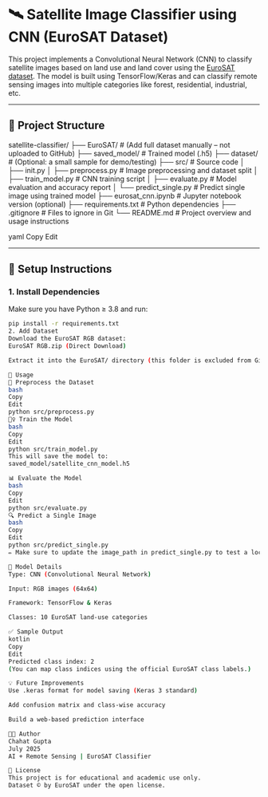 # 🛰️ Satellite Image Classifier using CNN (EuroSAT Dataset)

This project implements a Convolutional Neural Network (CNN) to classify satellite images based on land use and land cover using the [EuroSAT dataset](https://github.com/phelber/eurosat). The model is built using TensorFlow/Keras and can classify remote sensing images into multiple categories like forest, residential, industrial, etc.

---

## 📁 Project Structure
satellite-classifier/
├── EuroSAT/ # (Add full dataset manually – not uploaded to GitHub)
├── saved_model/ # Trained model (.h5)
├── dataset/ # (Optional: a small sample for demo/testing)
├── src/ # Source code
│ ├── init.py
│ ├── preprocess.py # Image preprocessing and dataset split
│ ├── train_model.py # CNN training script
│ ├── evaluate.py # Model evaluation and accuracy report
│ └── predict_single.py # Predict single image using trained model
├── eurosat_cnn.ipynb # Jupyter notebook version (optional)
├── requirements.txt # Python dependencies
├── .gitignore # Files to ignore in Git
└── README.md # Project overview and usage instructions

yaml
Copy
Edit

---

## 🔧 Setup Instructions

### 1. Install Dependencies

Make sure you have Python ≥ 3.8 and run:

```bash
pip install -r requirements.txt
2. Add Dataset
Download the EuroSAT RGB dataset:
EuroSAT RGB.zip (Direct Download)

Extract it into the EuroSAT/ directory (this folder is excluded from Git).

🚀 Usage
🧹 Preprocess the Dataset
bash
Copy
Edit
python src/preprocess.py
🏋️‍♀️ Train the Model
bash
Copy
Edit
python src/train_model.py
This will save the model to:
saved_model/satellite_cnn_model.h5

📊 Evaluate the Model
bash
Copy
Edit
python src/evaluate.py
🔍 Predict a Single Image
bash
Copy
Edit
python src/predict_single.py
✏️ Make sure to update the image_path in predict_single.py to test a local image.

🧠 Model Details
Type: CNN (Convolutional Neural Network)

Input: RGB images (64x64)

Framework: TensorFlow & Keras

Classes: 10 EuroSAT land-use categories

✅ Sample Output
kotlin
Copy
Edit
Predicted class index: 2
(You can map class indices using the official EuroSAT class labels.)

💡 Future Improvements
Use .keras format for model saving (Keras 3 standard)

Add confusion matrix and class-wise accuracy

Build a web-based prediction interface

👩‍💻 Author
Chahat Gupta
July 2025
AI + Remote Sensing | EuroSAT Classifier

📝 License
This project is for educational and academic use only.
Dataset © by EuroSAT under the open license.
